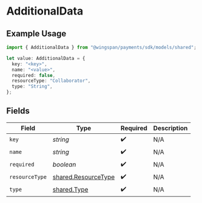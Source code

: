 # AdditionalData

## Example Usage

```typescript
import { AdditionalData } from "@wingspan/payments/sdk/models/shared";

let value: AdditionalData = {
  key: "<key>",
  name: "<value>",
  required: false,
  resourceType: "Collaborator",
  type: "String",
};
```

## Fields

| Field                                                             | Type                                                              | Required                                                          | Description                                                       |
| ----------------------------------------------------------------- | ----------------------------------------------------------------- | ----------------------------------------------------------------- | ----------------------------------------------------------------- |
| `key`                                                             | *string*                                                          | :heavy_check_mark:                                                | N/A                                                               |
| `name`                                                            | *string*                                                          | :heavy_check_mark:                                                | N/A                                                               |
| `required`                                                        | *boolean*                                                         | :heavy_check_mark:                                                | N/A                                                               |
| `resourceType`                                                    | [shared.ResourceType](../../../sdk/models/shared/resourcetype.md) | :heavy_check_mark:                                                | N/A                                                               |
| `type`                                                            | [shared.Type](../../../sdk/models/shared/type.md)                 | :heavy_check_mark:                                                | N/A                                                               |